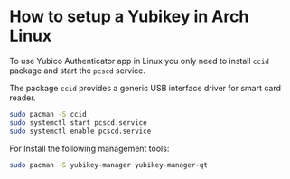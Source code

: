 # How to setup a Yubikey in Arch Linux

To use Yubico Authenticator app in Linux you only need to install `ccid` package
and start the `pcscd` service.

The package `ccid` provides a generic USB interface driver for smart card reader.

```sh
sudo pacman -S ccid
sudo systemctl start pcscd.service
sudo systemctl enable pcscd.service
```

For 
Install the following management tools:

```bash
sudo pacman -S yubikey-manager yubikey-manager-qt
```

